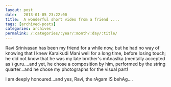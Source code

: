 ```yaml
---
layout: post
date:	2013-01-05 23:22:00
title:  A wonderful short video from a friend ....
tags: [archived-posts]
categories: archives
permalink: /:categories/:year/:month/:day/:title/
---
```

<lj-embed id="950"/>


Ravi Srinivasan has been my friend for a while now, but he had no way of knowing that I knew Karaikudi Mani well for a long time, before losing touch; he did not know that he was my late brother's mAnasIka (mentally accepted as ) guru....and yet, he chose a composition by him, performed by the string quarter...and he chose my photographs for the visual part! 

I am deeply honoured...and yes, Ravi, the rAgam IS behAg....
